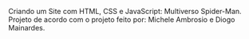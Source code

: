 Criando um Site com HTML, CSS e JavaScript: Multiverso Spider-Man.
Projeto de acordo com o projeto feito por: 
Michele Ambrosio e Diogo Mainardes.
